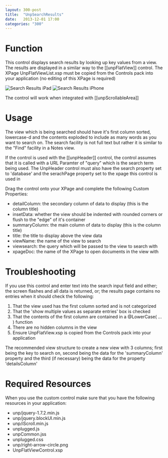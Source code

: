 ```yaml
---
layout: 300-post
title:  "UnpSearchResults"
date:   2013-12-01 17:00
categories: "300"
---
```


# Function
This control displays search results by looking up key values from a view. The results are displayed in a similar way to the [[unpFlatView]] control. The XPage UnpFlatViewList.xsp must be copied from the Controls pack into your application (no editing of this XPage is required)

![Search Results iPad](http://teamstudio.s3.amazonaws.com/images/searchresults-ipad.png)
![Search Results iPhone](http://teamstudio.s3.amazonaws.com/images/searchresults-iphone.png)

The control will work when integrated with [[unpScrollableArea]]

# Usage
The view which is being searched should have it's first column sorted, lowercase-d and the contents exploded to include as many words as you want to search on. The search facility is not full text but rather it is similar to the "Find" facility in a Notes view.

If the control is used with the [[unpHeader]] control, the control assumes that it is called with a URL Paramter of "query" which is the search term being used. The UnpHeader control must also have the search property set to 'database' and the serachPage property set to the xpage this control is used in

Drag the control onto your XPage and complete the following Custom Properties:

* detailColumn: the secondary column of data to display (this is the column title)
* insetData: whether the view should be indented with rounded corners or flush to the "edge" of it's container
* summaryColumn: the main column of data to display (this is the column title)
* title: the title to display above the view data
* viewName: the name of the view to search
* viewsearch: the query which will be passed to the view to search with
* xpageDoc: the name of the XPage to open documents in the view with

<script src="https://gist.github.com/whitemx/7528000.js"></script>

# Troubleshooting
If you use this control and enter text into the search input field and either; the screen flashes and all data is returned, or; the results page contains no entries when it should check the following:
1. That the view used has the first column sorted and is not categorized
2. That the 'show multiple values as separate entries' box is checked
3. That the contents of the first column are contained in a @LowerCase( ... ) function
4. There are no hidden columns in the view
5. Ensure UnpFlatView.xsp is copied from the Controls pack into your application

The recommended view structure to create a new view with 3 columns; first being the key to search on, second being the data for the 'summaryColumn' property and the third (if necessary) being the data for the property 'detailsColumn'

# Required Resources
When you use the custom control make sure that you have the following resources in your application:
* unp/jquery-1.7.2.min.js
* unp/jquery.blockUI.min.js
* unp/iScroll.min.js
* unplugged.js
* unpCommon.jss
* unplugged.css
* unp/right-arrow-circle.png
* UnpFlatViewControl.xsp